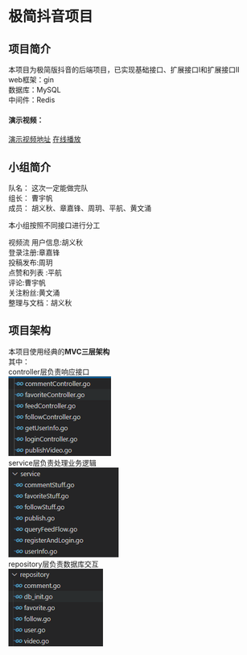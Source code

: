 # 极简抖音项目


## 项目简介
本项目为极简版抖音的后端项目，已实现基础接口、扩展接口Ⅰ和扩展接口Ⅱ  
web框架：gin  
数据库：MySQL  
中间件：Redis
#### 演示视频：
[演示视频地址](img/tiktokdemo.mp4)
[在线播放](http://rcmz8xyya.hd-bkt.clouddn.com/tiktokdemo.mp4)

## 小组简介
队名： 这次一定能做完队  
组长： 曹宇帆  
成员： 胡义秋、章嘉锋、周玥、平航、黄文涌

本小组按照不同接口进行分工

视频流 用户信息:胡义秋   
登录注册:章嘉锋   
投稿发布:周玥  
点赞和列表 :平航   
评论:曹宇帆  
关注粉丝:黄文涌  
整理与文档：胡义秋



## 项目架构
本项目使用经典的**MVC三层架构**  
其中：  
controller层负责响应接口      
![image](img/controller.png)   
service层负责处理业务逻辑  
![image](img/service.png)      
repository层负责数据库交互    
![image](img/rep.png) 

